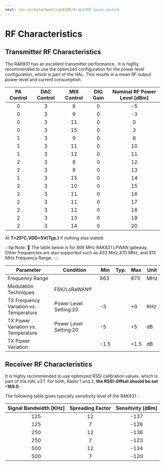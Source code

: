 ```yaml
---
next: /en-us/datasheet/rak4200/#rak4200-lpwan-module
---
```


# RF Characteristics

## Transmitter RF Characteristics

The RAK831 has an excellent transmitter performance . It is highly recommended to use the optimized configuration for the power level configuration, which is part of the HAL. This results in a mean RF output power level and current consumption.

| PA Control | DAC Control | MIX Control | DIG Gain | Nominal RF Power Level \[dBm\] | 
| :---: | :---: | :---: | :---: | :---: | 
| 0 | 3 | 8 | 0 | -5 | 
| 0 | 3 | 9 | 0 | -3 | 
| 0 | 3 | 11 | 0 | 0 | 
| 0 | 3 | 15 | 0 | 3 | 
| 1 | 3 | 9 | 0 | 6 | 
| 1 | 3 | 11 | 0 | 10 | 
| 1 | 3 | 12 | 0 | 11 | 
| 2 | 3 | 8 | 0 | 12 | 
| 2 | 3 | 9 | 0 | 13 | 
| 1 | 3 | 15 | 0 | 14 | 
| 2 | 3 | 10 | 0 | 15 | 
| 2 | 3 | 11 | 0 | 16 | 
| 2 | 3 | 11 | 0 | 17 | 
| 2 | 3 | 12 | 0 | 18 | 
| 2 | 3 | 13 | 0 | 19 | 
| 2 | 3 | 14 | 0 | 20 | 


At **T=25℃,VDD=5V(Typ.)** if nothing else stated:

:::tip Note:
:pencil: The table below is for 868 MHz RAK831 LPWAN gateway. Other frequencies are also supported such as 433 MHz,470 MHz, and 915 MHz Frequency Range.
:::

| Parameter | Condition | Min | Typ. | Max | Unit | 
| ---- | ---- | ---- | ---- | ---- | ---- | 
| Frequency Range |  | 863 |  | 870 | MHz | 
| Modulation Techniques | FSK/LoRaWAN® |  |  |  |  | 
| TX Frequency Variation vs. Temperature | Power Level Setting:20 | -3 |  | +3 | KHz | 
| TX Power Variation vs. Temperature | Power Level Setting:20 | -5 |  | +5 | dB | 
| TX Power Variation |  | -1.5 |  | +1.5 | dB | 


## Receiver RF Characteristics

It is highly recommended to use optimized RSSI calibration values, which is part of the HAL v3.1. For both, Radio 1 and 2, **the RSSI-Offset should be set -169.0**.

The following table gives typically sensitivity level of the RAK831 :

| Signal Bandwidth [KHz] | Spreading Factor | Sensitivity [dBm] | 
| :----: | :----: | :----: | 
| 125 | 12 | -137 | 
| 125 | 7 | -126 | 
| 250 | 12 | -136 | 
| 250 | 7 | -123 | 
| 500 | 12 | -134 | 
| 500 | 7 | -120 | 


